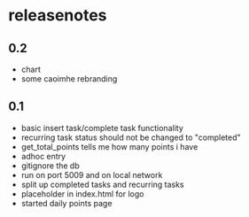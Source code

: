 # releasenotes

## 0.2
- chart
- some caoimhe rebranding

## 0.1
- basic insert task/complete task functionality
- recurring task status should not be changed to "completed"
- get_total_points tells me how many points i have
- adhoc entry
- gitignore the db
- run on port 5009 and on local network
- split up completed tasks and recurring tasks
- placeholder in index.html for logo
- started daily points page